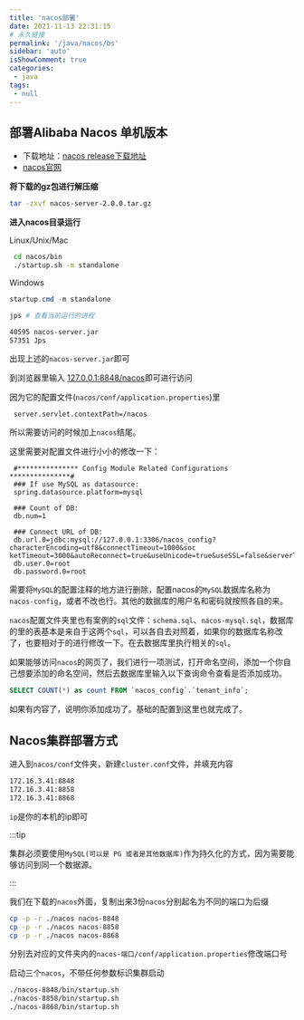 ```yaml
---
title: 'nacos部署'
date: 2021-11-13 22:31:15
# 永久链接
permalink: '/java/nacos/bs'
sidebar: 'auto'
isShowComment: true
categories:
 - java
tags:
 - null
---
```




## 部署Alibaba Nacos 单机版本

-   下载地址：[nacos release下载地址](https://github.com/alibaba/nacos/releases)
-   [nacos官网](https://nacos.io/zh-cn/index.html)



**将下载的gz包进行解压缩**

```bash
tar -zxvf nacos-server-2.0.0.tar.gz
```

**进入nacos目录运行**

Linux/Unix/Mac

```bash
 cd nacos/bin
 ./startup.sh -m standalone
```

Windows

```powershell
startup.cmd -m standalone
```



```bash
jps # 查看当前运行的进程

40595 nacos-server.jar
57351 Jps
```

出现上述的`nacos-server.jar`即可

到浏览器里输入 [127.0.0.1:8848/nacos](127.0.0.1:8848/nacos)即可进行访问

因为它的配置文件(`nacos/conf/application.properties`)里

```properties
 server.servlet.contextPath=/nacos
```

所以需要访问的时候加上`nacos`结尾。



这里需要对配置文件进行小小的修改一下：

```properties
 #*************** Config Module Related Configurations ***************#
 ### If use MySQL as datasource:
 spring.datasource.platform=mysql
 
 ### Count of DB:
 db.num=1
 
 ### Connect URL of DB:
 db.url.0=jdbc:mysql://127.0.0.1:3306/nacos_config?characterEncoding=utf8&connectTimeout=1000&soc    ketTimeout=3000&autoReconnect=true&useUnicode=true&useSSL=false&serverTimezone=UTC
 db.user.0=root
 db.password.0=root
```

需要将`MySQL`的配置注释的地方进行删除，配置nacos的`MySQL`数据库名称为`nacos-config`，或者不改也行。其他的数据库的用户名和密码就按照各自的来。

`nacos`配置文件夹里也有案例的`sql`文件：`schema.sql`、`nacos-mysql.sql`，数据库的里的表基本是来自于这两个`sql`，可以各自去对照着，如果你的数据库名称改了，也要相对于的进行修改一下。在去数据库里执行相关的`sql`。

如果能够访问`nacos`的网页了，我们进行一项测试，打开命名空间，添加一个你自己想要添加的命名空间，然后去数据库里输入以下查询命令查看是否添加成功。

```sql
SELECT COUNT(*) as count FROM `nacos_config`.`tenant_info`;
```

如果有内容了，说明你添加成功了。基础的配置到这里也就完成了。



## Nacos集群部署方式

进入到`nacos/conf`文件夹，新建`cluster.conf`文件，并填充内容

```txt
172.16.3.41:8848
172.16.3.41:8858
172.16.3.41:8868
```

`ip`是你的本机的ip即可



:::tip

集群必须要使用`MySQL(可以是 PG 或者是其他数据库)`作为持久化的方式，因为需要能够访问到同一个数据源。

:::



我们在下载的`nacos`外面，复制出来3份`nacos`分别起名为不同的端口为后缀

```bash
cp -p -r ./nacos nacos-8848
cp -p -r ./nacos nacos-8858
cp -p -r ./nacos nacos-8868
```



分别去对应的文件夹内的`nacos-端口/conf/application.properties`修改端口号



启动三个`nacos`，不带任何参数标识集群启动

```bash
./nacos-8848/bin/startup.sh
./nacos-8858/bin/startup.sh
./nacos-8868/bin/startup.sh
```

